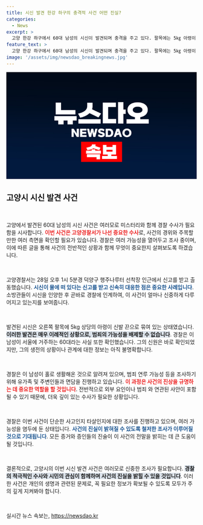 ```yaml
---
title: 시신 발견 한강 하구의 충격적 사건 어떤 진실?
categories:
  - News
excerpt: >
  고양 한강 하구에서 60대 남성의 시신이 발견되며 충격을 주고 있다. 팔목에는 5㎏ 아령이 묶여 있었고, 경찰은 범죄 연루 가능성을 염두에 두고 수사 중. 홀로 살아온 그의 사망 경위는 무엇인가? 클릭해 알아보세요!
feature_text: >
  고양 한강 하구에서 60대 남성의 시신이 발견되며 충격을 주고 있다. 팔목에는 5㎏ 아령이 묶여 있었고, 경찰은 범죄 연루 가능성을 염두에 두고 수사 중. 홀로 살아온 그의 사망 경위는 무엇인가? 클릭해 알아보세요!
image: '/assets/img/newsdao_breakingnews.jpg'
---
```


<p><img src="/assets/img/newsdao_breakingnews.jpg" alt="cryptoinkorea 속보" /></p>

<h2 data-ke-size="size26">고양시 시신 발견 사건</h2>

<p data-ke-size="size16">&nbsp;</p>

<p>고양에서 발견된 60대 남성의 시신 사건은 여러모로 미스터리와 함께 경찰 수사가 필요함을 시사합니다. <strong><b><span style="color: #ee2323;">이번 사건은 고양경찰서가 나선 중요한 수사</span></b></strong>로, 사건의 경위와 주목할 만한 여러 측면을 확인할 필요가 있습니다. 경찰은 여러 가능성을 열어두고 조사 중이며, 이에 따른 글을 통해 사건의 전반적인 상황과 함께 무엇이 중요한지 살펴보도록 하겠습니다.</p>

<p data-ke-size="size16">&nbsp;</p>

<p>고양경찰서는 28일 오후 1시 5분경 덕양구 행주나루터 선착장 인근에서 신고를 받고 출동했습니다. <strong><b><span style="color: #1a5490;">시신이 물에 떠 있다는 신고를 받고 신속히 대응한 점은 중요한 사례입니다</span></b></strong>. 소방관들이 시신을 인양한 후 곧바로 경찰에 인계하여, 이 사건이 얼마나 신중하게 다루어지고 있는지를 보여줍니다. </p>

<p data-ke-size="size16">&nbsp;</p>

<p>발견된 시신은 오른쪽 팔목에 5kg 상당의 아령이 신발 끈으로 묶여 있는 상태였습니다. <strong><b><span style="background-color: #21538527;">이러한 발견은 매우 이례적인 상황으로, 범죄의 가능성을 배제할 수 없습니다</span></b></strong>. 경찰은 이 남성이 서울에 거주하는 60대라는 사실 또한 확인했습니다. 그의 신원은 바로 확인되었지만, 그의 생전의 상황이나 관계에 대한 정보는 아직 불명확합니다. </p>

<p data-ke-size="size16">&nbsp;</p>

<p>경찰은 이 남성이 홀로 생활해온 것으로 알려져 있으며, 범죄 연루 가능성 등을 조사하기 위해 유가족 및 주변인들과 면담을 진행하고 있습니다. <strong><b><span style="color: #ee2323;">이 과정은 사건의 진상을 규명하는 데 중요한 역할을 할 것입니다</span></b></strong>. 전반적으로 외부 요인이나 범죄 와 연관된 사안이 포함될 수 있기 때문에, 더욱 깊이 있는 수사가 필요한 상황입니다. </p>

<p data-ke-size="size16">&nbsp;</p>

<p>경찰은 이번 사건이 단순한 사고인지 타살인지에 대한 조사를 진행하고 있으며, 여러 가능성을 염두에 둔 상태입니다. <strong><b><span style="color: #1a5490;">사건의 진실이 밝혀질 수 있도록 철저한 조사가 이루어질 것으로 기대됩니다</span></b></strong>. 모든 증거와 증인들의 진술이 이 사건의 전말을 밝히는 데 큰 도움이 될 것입니다. </p>

<p data-ke-size="size16">&nbsp;</p>

<p>결론적으로, 고양시의 이번 시신 발견 사건은 여러모로 신중한 조사가 필요합니다. <strong><b><span style="background-color: #21538527;">경찰의 적극적인 수사와 시민의 관심이 함께하며 사건의 진실을 밝힐 수 있을 것입니다</span></b></strong>. 이러한 사건은 개인의 생명과 관련된 문제로, 꼭 필요한 정보가 확보될 수 있도록 모두가 주의 깊게 지켜봐야 합니다. </p>

<p data-ke-size="size16">&nbsp;</p>
실시간 뉴스 속보는, <a href="https://newsdao.kr" rel="dofollow">https://newsdao.kr</a>


